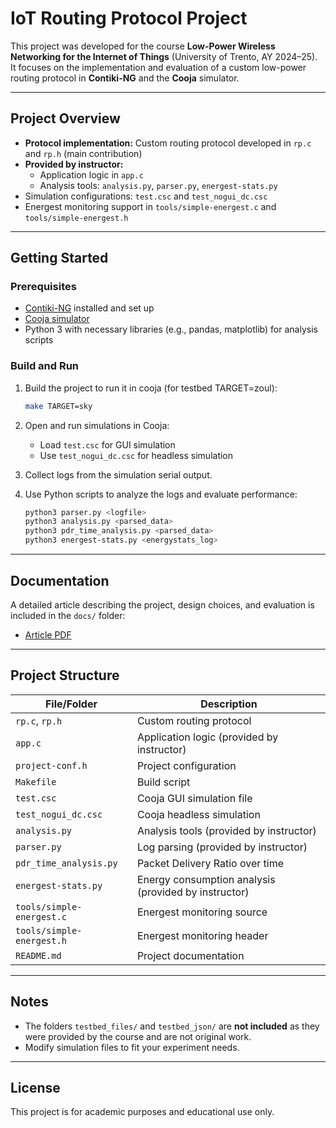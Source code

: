 # IoT Routing Protocol Project

This project was developed for the course **Low-Power Wireless Networking for the Internet of Things** (University of Trento, AY 2024–25).  
It focuses on the implementation and evaluation of a custom low-power routing protocol in **Contiki-NG** and the **Cooja** simulator.

---

## Project Overview

- **Protocol implementation:** Custom routing protocol developed in `rp.c` and `rp.h` (main contribution)
- **Provided by instructor:**  
  - Application logic in `app.c`  
  - Analysis tools: `analysis.py`, `parser.py`, `energest-stats.py`  
- Simulation configurations: `test.csc` and `test_nogui_dc.csc`
- Energest monitoring support in `tools/simple-energest.c` and `tools/simple-energest.h`

---

## Getting Started

### Prerequisites

- [Contiki-NG](https://github.com/contiki-ng/contiki-ng) installed and set up
- [Cooja simulator](https://github.com/contiki-ng/cooja)
- Python 3 with necessary libraries (e.g., pandas, matplotlib) for analysis scripts

### Build and Run

1. Build the project to run it in cooja (for testbed TARGET=zoul):
    ```bash
    make TARGET=sky
    ```

2. Open and run simulations in Cooja:
    - Load `test.csc` for GUI simulation
    - Use `test_nogui_dc.csc` for headless simulation

3. Collect logs from the simulation serial output.

4. Use Python scripts to analyze the logs and evaluate performance:
    ```bash
    python3 parser.py <logfile>
    python3 analysis.py <parsed_data>
    python3 pdr_time_analysis.py <parsed_data>
    python3 energest-stats.py <energystats_log>
    ```

---

## Documentation

A detailed article describing the project, design choices, and evaluation is included in the `docs/` folder:

- [Article PDF](docs/IoT_Sharipova_doc.pdf)

---

## Project Structure

| File/Folder                 | Description                               |
|----------------------------|-------------------------------------------|
| `rp.c`, `rp.h`             | Custom routing protocol                   |
| `app.c`                    | Application logic (provided by instructor) |
| `project-conf.h`           | Project configuration                     |
| `Makefile`                 | Build script                             |
| `test.csc`                 | Cooja GUI simulation file                 |
| `test_nogui_dc.csc`        | Cooja headless simulation                 |
| `analysis.py`              | Analysis tools (provided by instructor)  |
| `parser.py`                | Log parsing (provided by instructor)     |
| `pdr_time_analysis.py`     | Packet Delivery Ratio over time           |
| `energest-stats.py`        | Energy consumption analysis (provided by instructor) |
| `tools/simple-energest.c`  | Energest monitoring source                |
| `tools/simple-energest.h`  | Energest monitoring header                |
| `README.md`                | Project documentation                      |

---

## Notes

- The folders `testbed_files/` and `testbed_json/` are **not included** as they were provided by the course and are not original work.
- Modify simulation files to fit your experiment needs.

---

## License

This project is for academic purposes and educational use only.
